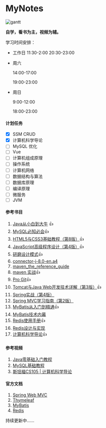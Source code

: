 # MyNotes
![gantt](E:\BaiduNetdiskDownload\MyNotes\.assets\gantt.png)

<b>自学，看书为主，视频为辅。</b>

学习时间安排：

-   工作日
    11:30-2:00
    20:30-23:00 
    
-   周六 

    14:00-17:00

    19:00-23:00

-   周日 

    9:00-12:00

    18:00-23:00

#### **计划任务**

- [x] SSM CRUD
- [x] 计算机科学导论
- [ ] MySQL 优化
- [ ] Vue
- [ ] 计算机组成原理
- [ ] 操作系统
- [ ] 计算机网络
- [ ] 数据结构与算法
- [ ] 数据库原理
- [ ] 编译原理
- [ ] 微服务
- [ ] JVM

#### **参考书目**

1. [Java从小白到大牛](https://book.douban.com/subject/30582203/) :thumbsup:
2. [MySQL必知必会](https://book.douban.com/subject/3354490/):thumbsup:
3. [HTML5与CSS3基础教程（第8版）](https://book.douban.com/subject/25878992/):thumbsup:
4. [JavaScript高级程序设计（第4版）](https://book.douban.com/subject/35175321/):thumbsup:
5. [研磨设计模式](https://book.douban.com/subject/5343318/):thumbsup:
6. [connector-j-8.0-en.a4](https://dev.mysql.com/doc/connector-j/8.0/en/)
7. [maven_the_reference_guide](https://lemus.webs.upv.es/wordpress/wp-content/uploads/2018/03/maven_the_reference_guide.pdf)
8. [maven 实战](https://book.douban.com/subject/5345682/):thumbsup:
9. [Pro Git](https://git-scm.com/book/en/v2):thumbsup:
10. [Tomcat与Java Web开发技术详解（第3版）](https://book.douban.com/subject/34780582/):thumbsup:
11. [Spring实战（第4版）](https://book.douban.com/subject/26767354/)
12. [Spring MVC学习指南（第2版）](https://book.douban.com/subject/30188611/)
13. [MyBatis从入门到精通](https://book.douban.com/subject/27074809/):thumbsup:
14. [MyBatis技术内幕](https://book.douban.com/subject/27087564/)
15. [Redis使用手册](https://book.douban.com/subject/34836750/):thumbsup:
16. [Redis设计与实现](https://book.douban.com/subject/25900156/)
17. [计算机科学导论](https://book.douban.com/subject/26726452/):thumbsup:

#### **参考视频**

1. [Java零基础入门教程](https://www.bilibili.com/video/BV1Kb411W75N?spm_id_from=333.999.0.0)
2. [MySQL基础教程](https://www.bilibili.com/video/BV1xW411u7ax?spm_id_from=333.999.0.0)
3. [斯坦福CS105 | 计算机科学导论](https://www.bilibili.com/video/BV1eh411W72E?from=search&seid=6651370212518184968&spm_id_from=333.337.0.0)

#### **官方文档**

1. [Spring Web MVC](https://docs.spring.io/spring-framework/docs/current/reference/html/web.html#mvc)
2. [Thymeleaf](https://www.thymeleaf.org/doc/tutorials/3.0/usingthymeleaf.html)
3. [MyBatis](https://mybatis.org/mybatis-3/)
4. [Redis](https://redis.io/)

持续更新中......


